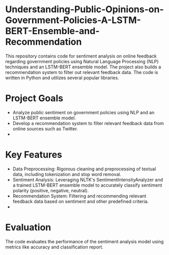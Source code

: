 # Understanding-Public-Opinions-on-Government-Policies-A-LSTM-BERT-Ensemble-and-Recommendation
This repository contains code for sentiment analysis on online feedback regarding government policies using Natural Language Processing (NLP) techniques and an LSTM-BERT ensemble model. The project also builds a recommendation system to filter out relevant feedback data. The code is written in Python and utilizes several popular libraries.

# Project Goals
- Analyze public sentiment on government policies using NLP and an LSTM-BERT ensemble model.
- Develop a recommendation system to filter relevant feedback data from online sources such as Twitter.
- 
 # Key Features
- Data Preprocessing: Rigorous cleaning and preprocessing of textual data, including tokenization and stop word removal.
- Sentiment Analysis: Leveraging NLTK's SentimentIntensityAnalyzer and a trained LSTM-BERT ensemble model to accurately classify sentiment polarity (positive, negative, neutral).
- Recommendation System: Filtering and recommending relevant feedback data based on sentiment and other predefined criteria.
- 
# Evaluation
The code evaluates the performance of the sentiment analysis model using metrics like accuracy and classification report.
